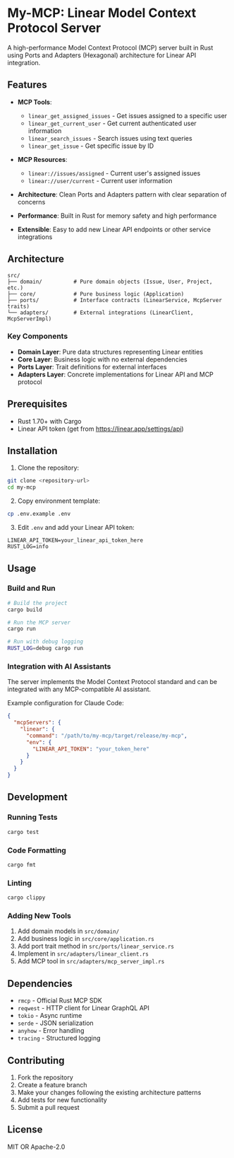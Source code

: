 # My-MCP: Linear Model Context Protocol Server

A high-performance Model Context Protocol (MCP) server built in Rust using Ports and Adapters (Hexagonal) architecture for Linear API integration.

## Features

- **MCP Tools**:
  - `linear_get_assigned_issues` - Get issues assigned to a specific user
  - `linear_get_current_user` - Get current authenticated user information
  - `linear_search_issues` - Search issues using text queries
  - `linear_get_issue` - Get specific issue by ID

- **MCP Resources**:
  - `linear://issues/assigned` - Current user's assigned issues
  - `linear://user/current` - Current user information

- **Architecture**: Clean Ports and Adapters pattern with clear separation of concerns
- **Performance**: Built in Rust for memory safety and high performance
- **Extensible**: Easy to add new Linear API endpoints or other service integrations

## Architecture

```
src/
├── domain/          # Pure domain objects (Issue, User, Project, etc.)
├── core/            # Pure business logic (Application)
├── ports/           # Interface contracts (LinearService, McpServer traits)
└── adapters/        # External integrations (LinearClient, McpServerImpl)
```

### Key Components

- **Domain Layer**: Pure data structures representing Linear entities
- **Core Layer**: Business logic with no external dependencies
- **Ports Layer**: Trait definitions for external interfaces
- **Adapters Layer**: Concrete implementations for Linear API and MCP protocol

## Prerequisites

- Rust 1.70+ with Cargo
- Linear API token (get from https://linear.app/settings/api)

## Installation

1. Clone the repository:
```bash
git clone <repository-url>
cd my-mcp
```

2. Copy environment template:
```bash
cp .env.example .env
```

3. Edit `.env` and add your Linear API token:
```
LINEAR_API_TOKEN=your_linear_api_token_here
RUST_LOG=info
```

## Usage

### Build and Run

```bash
# Build the project
cargo build

# Run the MCP server
cargo run

# Run with debug logging
RUST_LOG=debug cargo run
```

### Integration with AI Assistants

The server implements the Model Context Protocol standard and can be integrated with any MCP-compatible AI assistant.

Example configuration for Claude Code:
```json
{
  "mcpServers": {
    "linear": {
      "command": "/path/to/my-mcp/target/release/my-mcp",
      "env": {
        "LINEAR_API_TOKEN": "your_token_here"
      }
    }
  }
}
```

## Development

### Running Tests

```bash
cargo test
```

### Code Formatting

```bash
cargo fmt
```

### Linting

```bash
cargo clippy
```

### Adding New Tools

1. Add domain models in `src/domain/`
2. Add business logic in `src/core/application.rs`
3. Add port trait method in `src/ports/linear_service.rs`
4. Implement in `src/adapters/linear_client.rs`
5. Add MCP tool in `src/adapters/mcp_server_impl.rs`

## Dependencies

- `rmcp` - Official Rust MCP SDK
- `reqwest` - HTTP client for Linear GraphQL API
- `tokio` - Async runtime
- `serde` - JSON serialization
- `anyhow` - Error handling
- `tracing` - Structured logging

## Contributing

1. Fork the repository
2. Create a feature branch
3. Make your changes following the existing architecture patterns
4. Add tests for new functionality
5. Submit a pull request

## License

MIT OR Apache-2.0